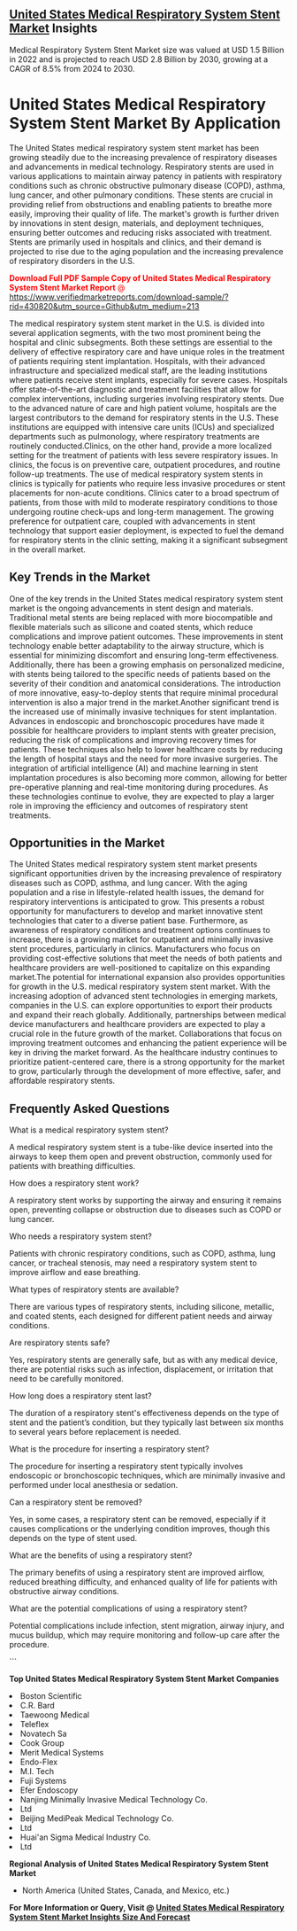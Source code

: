 <h2><a href="https://www.verifiedmarketreports.com/download-sample/?rid=430820&amp;utm_source=Github&amp;utm_medium=213" target="_blank">United States Medical Respiratory System Stent Market</a> Insights</h2><p>Medical Respiratory System Stent Market size was valued at USD 1.5 Billion in 2022 and is projected to reach USD 2.8 Billion by 2030, growing at a CAGR of 8.5% from 2024 to 2030.</p><p><h1>United States Medical Respiratory System Stent Market By Application</h1><p>The United States medical respiratory system stent market has been growing steadily due to the increasing prevalence of respiratory diseases and advancements in medical technology. Respiratory stents are used in various applications to maintain airway patency in patients with respiratory conditions such as chronic obstructive pulmonary disease (COPD), asthma, lung cancer, and other pulmonary conditions. These stents are crucial in providing relief from obstructions and enabling patients to breathe more easily, improving their quality of life. The market's growth is further driven by innovations in stent design, materials, and deployment techniques, ensuring better outcomes and reducing risks associated with treatment. Stents are primarily used in hospitals and clinics, and their demand is projected to rise due to the aging population and the increasing prevalence of respiratory disorders in the U.S.<p><span class=""><span style="color: #ff0000;"><strong>Download Full PDF Sample Copy of United States Medical Respiratory System Stent Market Report</strong> @ </span><a href="https://www.verifiedmarketreports.com/download-sample/?rid=430820&amp;utm_source=Github&amp;utm_medium=213" target="_blank">https://www.verifiedmarketreports.com/download-sample/?rid=430820&amp;utm_source=Github&amp;utm_medium=213</a></span></p>The medical respiratory system stent market in the U.S. is divided into several application segments, with the two most prominent being the hospital and clinic subsegments. Both these settings are essential to the delivery of effective respiratory care and have unique roles in the treatment of patients requiring stent implantation. Hospitals, with their advanced infrastructure and specialized medical staff, are the leading institutions where patients receive stent implants, especially for severe cases. Hospitals offer state-of-the-art diagnostic and treatment facilities that allow for complex interventions, including surgeries involving respiratory stents. Due to the advanced nature of care and high patient volume, hospitals are the largest contributors to the demand for respiratory stents in the U.S. These institutions are equipped with intensive care units (ICUs) and specialized departments such as pulmonology, where respiratory treatments are routinely conducted.Clinics, on the other hand, provide a more localized setting for the treatment of patients with less severe respiratory issues. In clinics, the focus is on preventive care, outpatient procedures, and routine follow-up treatments. The use of medical respiratory system stents in clinics is typically for patients who require less invasive procedures or stent placements for non-acute conditions. Clinics cater to a broad spectrum of patients, from those with mild to moderate respiratory conditions to those undergoing routine check-ups and long-term management. The growing preference for outpatient care, coupled with advancements in stent technology that support easier deployment, is expected to fuel the demand for respiratory stents in the clinic setting, making it a significant subsegment in the overall market.<h2>Key Trends in the Market</h2><p>One of the key trends in the United States medical respiratory system stent market is the ongoing advancements in stent design and materials. Traditional metal stents are being replaced with more biocompatible and flexible materials such as silicone and coated stents, which reduce complications and improve patient outcomes. These improvements in stent technology enable better adaptability to the airway structure, which is essential for minimizing discomfort and ensuring long-term effectiveness. Additionally, there has been a growing emphasis on personalized medicine, with stents being tailored to the specific needs of patients based on the severity of their condition and anatomical considerations. The introduction of more innovative, easy-to-deploy stents that require minimal procedural intervention is also a major trend in the market.Another significant trend is the increased use of minimally invasive techniques for stent implantation. Advances in endoscopic and bronchoscopic procedures have made it possible for healthcare providers to implant stents with greater precision, reducing the risk of complications and improving recovery times for patients. These techniques also help to lower healthcare costs by reducing the length of hospital stays and the need for more invasive surgeries. The integration of artificial intelligence (AI) and machine learning in stent implantation procedures is also becoming more common, allowing for better pre-operative planning and real-time monitoring during procedures. As these technologies continue to evolve, they are expected to play a larger role in improving the efficiency and outcomes of respiratory stent treatments.<h2>Opportunities in the Market</h2><p>The United States medical respiratory system stent market presents significant opportunities driven by the increasing prevalence of respiratory diseases such as COPD, asthma, and lung cancer. With the aging population and a rise in lifestyle-related health issues, the demand for respiratory interventions is anticipated to grow. This presents a robust opportunity for manufacturers to develop and market innovative stent technologies that cater to a diverse patient base. Furthermore, as awareness of respiratory conditions and treatment options continues to increase, there is a growing market for outpatient and minimally invasive stent procedures, particularly in clinics. Manufacturers who focus on providing cost-effective solutions that meet the needs of both patients and healthcare providers are well-positioned to capitalize on this expanding market.The potential for international expansion also provides opportunities for growth in the U.S. medical respiratory system stent market. With the increasing adoption of advanced stent technologies in emerging markets, companies in the U.S. can explore opportunities to export their products and expand their reach globally. Additionally, partnerships between medical device manufacturers and healthcare providers are expected to play a crucial role in the future growth of the market. Collaborations that focus on improving treatment outcomes and enhancing the patient experience will be key in driving the market forward. As the healthcare industry continues to prioritize patient-centered care, there is a strong opportunity for the market to grow, particularly through the development of more effective, safer, and affordable respiratory stents.<h2>Frequently Asked Questions</h2><p>What is a medical respiratory system stent?</p><p>A medical respiratory system stent is a tube-like device inserted into the airways to keep them open and prevent obstruction, commonly used for patients with breathing difficulties.</p><p>How does a respiratory stent work?</p><p>A respiratory stent works by supporting the airway and ensuring it remains open, preventing collapse or obstruction due to diseases such as COPD or lung cancer.</p><p>Who needs a respiratory system stent?</p><p>Patients with chronic respiratory conditions, such as COPD, asthma, lung cancer, or tracheal stenosis, may need a respiratory system stent to improve airflow and ease breathing.</p><p>What types of respiratory stents are available?</p><p>There are various types of respiratory stents, including silicone, metallic, and coated stents, each designed for different patient needs and airway conditions.</p><p>Are respiratory stents safe?</p><p>Yes, respiratory stents are generally safe, but as with any medical device, there are potential risks such as infection, displacement, or irritation that need to be carefully monitored.</p><p>How long does a respiratory stent last?</p><p>The duration of a respiratory stent's effectiveness depends on the type of stent and the patient’s condition, but they typically last between six months to several years before replacement is needed.</p><p>What is the procedure for inserting a respiratory stent?</p><p>The procedure for inserting a respiratory stent typically involves endoscopic or bronchoscopic techniques, which are minimally invasive and performed under local anesthesia or sedation.</p><p>Can a respiratory stent be removed?</p><p>Yes, in some cases, a respiratory stent can be removed, especially if it causes complications or the underlying condition improves, though this depends on the type of stent used.</p><p>What are the benefits of using a respiratory stent?</p><p>The primary benefits of using a respiratory stent are improved airflow, reduced breathing difficulty, and enhanced quality of life for patients with obstructive airway conditions.</p><p>What are the potential complications of using a respiratory stent?</p><p>Potential complications include infection, stent migration, airway injury, and mucus buildup, which may require monitoring and follow-up care after the procedure.</p>```</p><p><strong>Top United States Medical Respiratory System Stent Market Companies</strong></p><div data-test-id=""><p><li>Boston Scientific</li><li> C.R. Bard</li><li> Taewoong Medical</li><li> Teleflex</li><li> Novatech Sa</li><li> Cook Group</li><li> Merit Medical Systems</li><li> Endo-Flex</li><li> M.I. Tech</li><li> Fuji Systems</li><li> Efer Endoscopy</li><li> Nanjing Minimally Invasive Medical Technology Co.</li><li> Ltd</li><li> Beijing MediPeak Medical Technology Co.</li><li> Ltd</li><li> Huai'an Sigma Medical Industry Co.</li><li> Ltd</li></p><div><strong>Regional Analysis of&nbsp;United States Medical Respiratory System Stent Market</strong></div><ul><li dir="ltr"><p dir="ltr">North America&nbsp;(United States, Canada, and Mexico, etc.)</p></li></ul><p><strong>For More Information or Query, Visit @&nbsp;</strong><strong><a href="https://www.verifiedmarketreports.com/product/medical-respiratory-system-stent-market/?utm_source=Github&amp;utm_medium=213" target="_blank">United States Medical Respiratory System Stent Market Insights Size And Forecast</a></strong></p></div>
